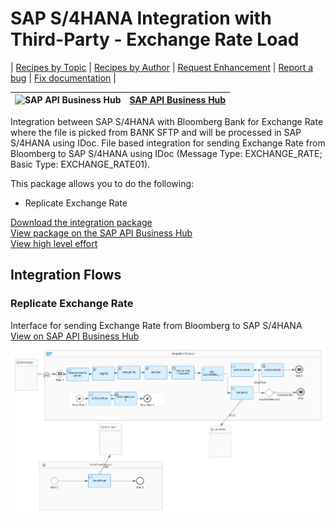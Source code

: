 # SAP S/4HANA Integration with Third-Party - Exchange Rate Load

\| [Recipes by Topic](../../readme.md ) \| [Recipes by Author](../../author.md ) \| [Request Enhancement](https://github.com/SAP-samples/cloud-integration-flow/issues/new?assignees=&labels=Recipe%20Fix,enhancement&template=recipe-request.md&title=Improve%20SSAP%20S4HANA%20Integration%20with%20Third%20Party%20Exchange%20Rate%20Load%20 ) \| [Report a bug](https://github.com/SAP-samples/cloud-integration-flow/issues/new?assignees=&labels=Recipe%20Fix,bug&template=bug_report.md&title=Issue%20with%20SAP%20S4HANA%20Integration%20with%20Third%20Party%20Exchange%20Rate%20Load%20 ) \| [Fix documentation](https://github.com/SAP-samples/cloud-integration-flow/issues/new?assignees=&labels=Recipe%20Fix,documentation&template=bug_report.md&title=Docu%20fix%20SAP%20S4HANA%20Integration%20with%20Third%20Party%20Exchange%20Rate%20Load%20 ) \|

![SAP API Business Hub](https://github.com/SAPAPIBusinessHub.png?size=50 ) | [SAP API Business Hub](https://api.sap.com/allcommunity) |
----|----|


Integration between SAP S/4HANA with Bloomberg Bank for Exchange Rate where the file is picked from BANK SFTP and will be processed in SAP S/4HANA using IDoc. File based integration for sending Exchange Rate from Bloomberg to SAP S/4HANA using IDoc (Message Type: EXCHANGE_RATE; Basic Type: EXCHANGE_RATE01).

This package allows you to do the following:

* Replicate Exchange Rate

[Download the integration package](SAPS_4HANAIntegrationwithThird-Party-ExchangeRateLoad.zip)\
[View package on the SAP API Business Hub](https://api.sap.com/package/SAPS4HANAIntegrationwithBloombergBank/overview)\
[View high level effort](effort.md)

## Integration Flows

### Replicate Exchange Rate
Interface for sending Exchange Rate from Bloomberg to SAP S/4HANA\
[View on SAP API Business Hub](https://api.sap.com/integrationflow/Replicate_Exchange_Rate)
![Connect to SAP Concur API](replicate-exchange-rate.png)
